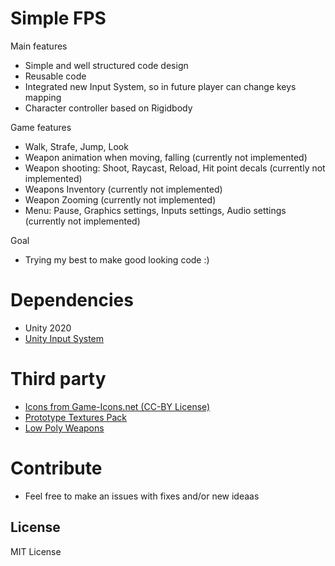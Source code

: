 # Simple FPS

Main features
- Simple and well structured code design
- Reusable code
- Integrated new Input System, so in future player can change keys mapping
- Character controller based on Rigidbody

Game features
- Walk, Strafe, Jump, Look
- Weapon animation when moving, falling (currently not implemented)
- Weapon shooting: Shoot, Raycast, Reload, Hit point decals  (currently not implemented)
- Weapons Inventory (currently not implemented)
- Weapon Zooming  (currently not implemented)
- Menu: Pause, Graphics settings, Inputs settings, Audio settings  (currently not implemented)

Goal 
- Trying my best to make good looking code :)

# Dependencies
- Unity 2020
- [Unity Input System](https://docs.unity3d.com/Packages/com.unity.inputsystem@1.0/manual/QuickStartGuide.html)

# Third party
- [Icons from Game-Icons.net (CC-BY License)](https://game-icons.net/)
- [Prototype Textures Pack](https://assetstore.unity.com/packages/2d/textures-materials/prototype-textures-pack-191050)
- [Low Poly Weapons](https://assetstore.unity.com/packages/3d/props/guns/low-poly-weapons-vol-1-151980)

# Contribute
- Feel free to make an issues with fixes and/or new ideaas

## License
MIT License
